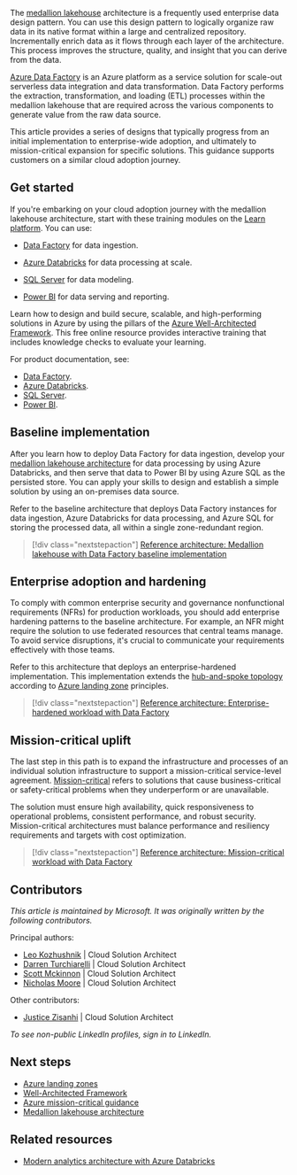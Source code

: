 The [medallion lakehouse](/azure/databricks/lakehouse/medallion) architecture is a frequently used enterprise data design pattern. You can use this design pattern to logically organize raw data in its native format within a large and centralized repository. Incrementally enrich data as it flows through each layer of the architecture. This process improves the structure, quality, and insight that you can derive from the data.

[Azure Data Factory](/azure/data-factory) is an Azure platform as a service solution for scale-out serverless data integration and data transformation. Data Factory performs the extraction, transformation, and loading (ETL) processes within the medallion lakehouse that are required across the various components to generate value from the raw data source.  

This article provides a series of designs that typically progress from an initial implementation to enterprise-wide adoption, and ultimately to mission-critical expansion for specific solutions. This guidance supports customers on a similar cloud adoption journey.

## Get started

If you're embarking on your cloud adoption journey with the medallion lakehouse architecture, start with these training modules on the [Learn platform](https://learn.microsoft.com). You can use:

- [Data Factory](/training/paths/data-integration-scale-azure-data-factory) for data ingestion.

- [Azure Databricks](/training/paths/data-engineer-azure-databricks) for data processing at scale.

- [SQL Server](/training/paths/azure-sql-fundamentals) for data modeling.  

- [Power BI](/credentials/certifications/power-bi-data-analyst-associate) for data serving and reporting.

Learn how to design and build secure, scalable, and high-performing solutions in Azure by using the pillars of the [Azure Well-Architected Framework](/training/paths/azure-well-architected-framework). This free online resource provides interactive training that includes knowledge checks to evaluate your learning.

For product documentation, see:

- [Data Factory](/azure/data-factory/).
- [Azure Databricks](/azure/databricks/).
- [SQL Server](/azure/azure-sql/).
- [Power BI](/power-bi/).

## Baseline implementation

After you learn how to deploy Data Factory for data ingestion, develop your [medallion lakehouse architecture](/azure/databricks/lakehouse/medallion) for data processing by using Azure Databricks, and then serve that data to Power BI by using Azure SQL as the persisted store. You can apply your skills to design and establish a simple solution by using an on-premises data source.

Refer to the baseline architecture that deploys Data Factory instances for data ingestion, Azure Databricks for data processing, and Azure SQL for storing the processed data, all within a single zone-redundant region.

> [!div class="nextstepaction"]
> [Reference architecture: Medallion lakehouse with Data Factory baseline implementation](azure-data-factory-on-azure-landing-zones-baseline.yml)

## Enterprise adoption and hardening

To comply with common enterprise security and governance nonfunctional requirements (NFRs) for production workloads, you should add enterprise hardening patterns to the baseline architecture. For example, an NFR might require the solution to use federated resources that central teams manage. To avoid service disruptions, it's crucial to communicate your requirements effectively with those teams.

Refer to this architecture that deploys an enterprise-hardened implementation. This implementation extends the [hub-and-spoke topology](/azure/architecture/networking/architecture/hub-spoke-vwan-architecture) according to [Azure landing zone](/azure/cloud-adoption-framework/ready/landing-zone/) principles.  

> [!div class="nextstepaction"]
> [Reference architecture: Enterprise-hardened workload with Data Factory](azure-data-factory-enterprise-hardened.yml)

## Mission-critical uplift

The last step in this path is to expand the infrastructure and processes of an individual solution infrastructure to support a mission-critical service-level agreement. [Mission-critical](/azure/well-architected/mission-critical/mission-critical-overview) refers to solutions that cause business-critical or safety-critical problems when they underperform or are unavailable.  

The solution must ensure high availability, quick responsiveness to operational problems, consistent performance, and robust security. Mission-critical architectures must balance performance and resiliency requirements and targets with cost optimization.  

> [!div class="nextstepaction"]
> [Reference architecture: Mission-critical workload with Data Factory](azure-data-factory-mission-critical.yml)

## Contributors

*This article is maintained by Microsoft. It was originally written by the following contributors.*

Principal authors:

- [Leo Kozhushnik](https://www.linkedin.com/in/leo-kozhushnik-ab16707/) | Cloud Solution Architect
- [Darren Turchiarelli](https://www.linkedin.com/in/darren-turchiarelli/) | Cloud Solution Architect
- [Scott Mckinnon](https://www.linkedin.com/in/scott-mckinnon-96756a83) | Cloud Solution Architect
- [Nicholas Moore](https://www.linkedin.com/in/nicholas-moore/) | Cloud Solution Architect

Other contributors:

- [Justice Zisanhi](https://www.linkedin.com/in/justice-zisanhi/) | Cloud Solution Architect

*To see non-public LinkedIn profiles, sign in to LinkedIn.*

## Next steps

- [Azure landing zones](/azure/cloud-adoption-framework/ready/landing-zone/)
- [Well-Architected Framework](/azure/well-architected/)
- [Azure mission-critical guidance](/azure/well-architected/mission-critical/mission-critical-overview)
- [Medallion lakehouse architecture](/azure/databricks/lakehouse/medallion)

## Related resources

- [Modern analytics architecture with Azure Databricks](/azure-databricks-modern-analytics-architecture.yml)
